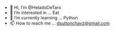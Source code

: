 - 👋 Hi, I’m @HeladoDeTaro
- 👀 I’m interested in ... Eat
- 🌱 I’m currently learning ... Python
- 📫 How to reach me ... dsuttonchavz@gmail.com

<!---
HeladoDeTaro/HeladoDeTaro is a ✨ special ✨ repository because its `README.md` (this file) appears on your GitHub profile.
You can click the Preview link to take a look at your changes.
--->
